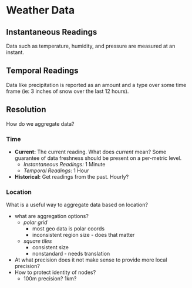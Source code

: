 # Weather Data

## Instantaneous Readings

Data such as temperature, humidity, and pressure are measured at an instant.

## Temporal Readings

Data like precipitation is reported as an amount and a type over some time frame (ie: 3 inches of snow over the last 12 hours).

## Resolution

How do we aggregate data?

### Time

- **Current:** The current reading. What does *current* mean? Some guarantee of data freshness should be present on a per-metric level.
  - *Instantaneous Readings:* 1 Minute
  - *Temporal Readings*: 1 Hour
- **Historical:** Get readings from the past. Hourly?

### Location

What is a useful way to aggregate data based on location?

- what are aggregation options?
  - *polar grid*
    - most geo data is polar coords
    - inconsistent region size - does that matter
  - *square tiles*
    - consistent size
    - nonstandard - needs translation
- At what precision does it not make sense to provide more local precision?
- How to protect identity of nodes?
  - 100m precision? 1km?
